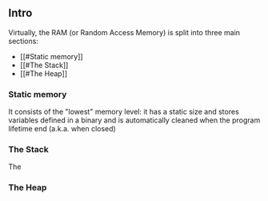 ## Intro
Virtually, the RAM (or Random Access Memory) is split into three main sections:
- [[#Static memory]]
- [[#The Stack]]
- [[#The Heap]]

### Static memory
It consists of the "lowest" memory level: it has a static size and stores variables defined in a binary and is automatically cleaned when the program lifetime end (a.k.a. when closed)

### The Stack
The 

### The Heap